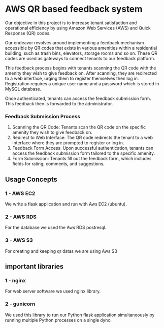 # AWS QR based feedback system 
Our objective in this project is to increase tenant satisfaction and operational efficiency
by using Amazon Web Services (AWS) and Quick Response (QR) codes.

Our endeavor revolves around implementing a feedback mechanism accessible by QR
codes that exists in various amenities within a residential building, such as trash bins, elevators,
storage rooms and so on. These QR codes are used as gateways to connect tenants to our
feedback platform.

This feedback process begins with tenants scanning the QR code with the amenity they
wish to give feedback on. After scanning, they are redirected to a web interface, urging them to
register themselves then log in. Registration requires a unique user name and a password which
is stored in MySQL database.

Once authenticated, tenants can access the feedback submission form. This feedback then
is forwarded to the administrator.
### Feedback Submission Process
1. Scanning the QR Code: Tenants scan the QR code on the specific amenity they wish to give
feedback on.
2. Redirect to Web Interface: The QR code redirects the tenant to a web interface where they are
prompted to register or log in.
3. Feedback Form Access: Upon successful authentication, tenants can access the feedback
submission form tailored to the specific amenity.
4. Form Submission: Tenants fill out the feedback form, which includes fields for rating, comments,
and suggestions.

## Usage Concepts
### 1 - AWS EC2 
We write a flask application and run with Aws EC2 (ubuntu).
### 2 - AWS RDS
For the database we used the Aws RDS postresql.
### 3 - AWS S3 
For creating and keeping qr datas we are using Aws S3

## important libraries
### 1 - nginx
For web server software we used nginx library.
### 2 - gunicorn
We used this library to run our Python flask application simultaneously by running multiple Python processes on a single dyno.

